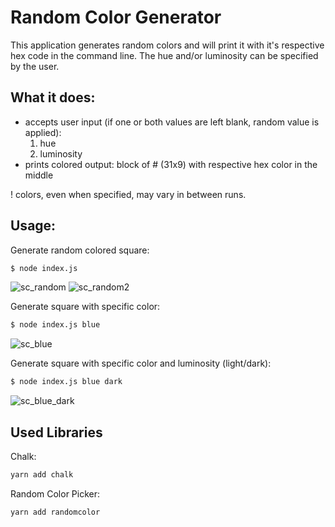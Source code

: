 # Random Color Generator

This application generates random colors and will print it with it's respective hex code in the command line. The hue and/or luminosity can be specified by the user.

## What it does:

- accepts user input (if one or both values are left blank, random value is applied):
  1.  hue
  2.  luminosity
- prints colored output: block of # (31x9) with respective hex color in the middle

! colors, even when specified, may vary in between runs.

## Usage:

Generate random colored square:

```bash
$ node index.js
```

![sc_random](https://user-images.githubusercontent.com/102243548/166485238-c891e79e-8745-4891-bf12-6a3d10b97989.png 'random color') ![sc_random2](https://user-images.githubusercontent.com/102243548/166501062-ceb79901-3fce-4226-a7c6-c59339b91fc0.png 'random color 2')

Generate square with specific color:

```bash
$ node index.js blue
```

![sc_blue](https://user-images.githubusercontent.com/102243548/166501133-2d734353-50fe-4c4d-bb18-82a20dd4c08c.png 'blue')

Generate square with specific color and luminosity (light/dark):

```bash
$ node index.js blue dark
```

![sc_blue_dark](https://user-images.githubusercontent.com/102243548/166501183-a17097f8-71ef-46fe-be76-d47b44306611.png 'blue dark')

## Used Libraries

Chalk:

```bash
yarn add chalk
```

Random Color Picker:

```bash
yarn add randomcolor
```
